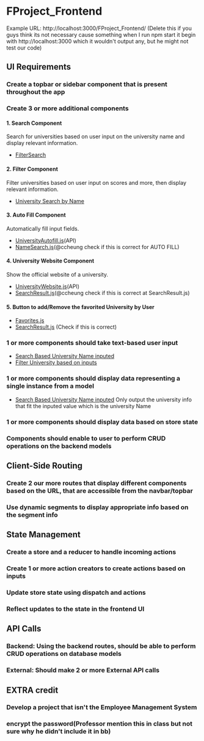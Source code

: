 # FProject_Frontend
Example URL: http://localhost:3000/FProject_Frontend/ (Delete this if you guys think its not necessary cause something when I run npm start it begin with http://localhost:3000 which it wouldn't output any, but he might not test our code)

## UI Requirements
### Create a topbar or sidebar component that is present throughout the app




### Create 3 or more additional components
#### 1. Search Component
Search for universities based on user input on the university name and display relevant information.
- [FilterSearch](https://github.com/Shion1314/FProject_Frontend/blame/e96e14519755c08f1fe405376358fd640843435b/src/components/NameSearch.js#L49-L83)

#### 2. Filter Component
Filter universities based on user input on scores and more, then display relevant information.
- [University Search by Name](https://github.com/Shion1314/FProject_Frontend/blame/f93ca8e88a8076707214753eaa025e81222c10d3/src/components/FilterSearch.js#L38-L88)

#### 3. Auto Fill Component
Automatically fill input fields.
- [UniversityAutofill.js](https://github.com/Shion1314/FProject_Frontend/blame/47af0c765c0aa48f8e3fe173dd0760b132827053/src/api/UniversityAutofill.js#L1-L4)(API)
- [NameSearch.js](https://github.com/Shion1314/FProject_Frontend/blame/8c1f8802e5b721fa68ed21afb5a138b3ab920acb/src/components/NameSearch.js#L64-L72)(@ccheung check if this is correct for AUTO FILL)

#### 4. University Website Component
Show the official website of a university.
- [UniversityWebsite.js](https://github.com/Shion1314/FProject_Frontend/blame/a88aa11a7e4ff498a46829a81b2ec611602c171e/src/api/UniversityWebsite.js#L1-L4)(API)
- [SearchResult.js](https://github.com/Shion1314/FProject_Frontend/blame/35867805811e3bf93704975c773a52c027bb99fc/src/components/SearchResults.js#L39)(@ccheung check if this is correct at SearchResult.js)

#### 5. Button to add/Remove the favorited University by User
- [Favorites.js](https://github.com/Shion1314/FProject_Frontend/blame/d35907d7ac489f9abbe9a6cc3d73d5f7b55ba088/src/api/Favorites.js#L8-L26)
- [SearchResult.js](https://github.com/Shion1314/FProject_Frontend/blame/d35907d7ac489f9abbe9a6cc3d73d5f7b55ba088/src/components/SearchResults.js#L48-L71) (Check if this is correct)
  
### 1 or more components should take text-based user input
- [Search Based University Name inputed](https://github.com/Shion1314/FProject_Frontend/blame/e96e14519755c08f1fe405376358fd640843435b/src/components/NameSearch.js#L49-L83)
- [Filter University based on inputs](https://github.com/Shion1314/FProject_Frontend/blame/f93ca8e88a8076707214753eaa025e81222c10d3/src/components/FilterSearch.js#L38-L88)

### 1 or more components should display data representing a single instance from a model
- [Search Based University Name inputed](https://github.com/Shion1314/FProject_Frontend/blame/e96e14519755c08f1fe405376358fd640843435b/src/components/NameSearch.js#L49-L83)
Only output the university info that fit the inputed value which is the university Name

### 1 or more components should display data based on store state

### Components should enable to user to perform CRUD operations on the backend models


## Client-Side Routing

### Create 2 our more routes that display different components based on the URL, that are accessible from the navbar/topbar

### Use dynamic segments to display appropriate info based on the segment info


## State Management
### Create a store and a reducer to handle incoming actions
### Create 1 or more action creators to create actions based on inputs
### Update store state using dispatch and actions
### Reflect updates to the state in the frontend UI

## API Calls
### Backend: Using the backend routes, should be able to perform CRUD operations on database models
### External: Should make 2 or more External API calls



## EXTRA credit
### Develop a project that isn't the Employee Management System
### encrypt the password(Professor mention this in class but not sure why he didn't include it in bb)

